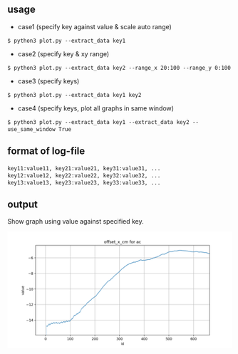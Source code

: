## 

## usage
- case1 (specify key against value & scale auto range)
```
$ python3 plot.py --extract_data key1 
```

- case2 (specify key & xy range)
```
$ python3 plot.py --extract_data key2 --range_x 20:100 --range_y 0:100
```

- case3 (specify keys)
```
$ python3 plot.py --extract_data key1 key2
```

- case4 (specify keys, plot all graphs in same window)
```
$ python3 plot.py --extract_data key1 --extract_data key2 --use_same_window True
```

## format of log-file 

```
key11:value11, key21:value21, key31:value31, ...
key12:value12, key22:value22, key32:value32, ...
key13:value13, key23:value23, key33:value33, ...
```

## output
Show graph using value against specified key.

![Alt text](/images/sample.png)


